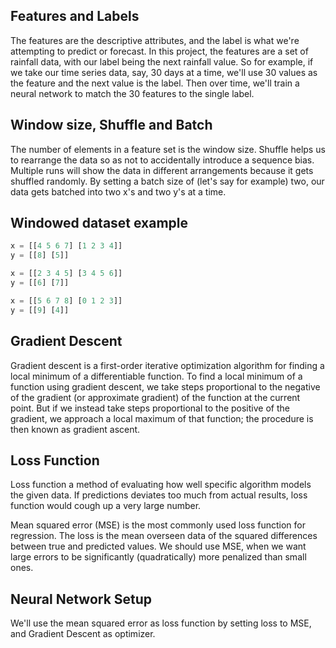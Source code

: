 ## Features and Labels

The features are the descriptive attributes, and the label is what we're attempting to predict or forecast. In this project,  the features are a set of rainfall data, with our label being the next rainfall value. So for example, if we take our time 
series data, say, 30 days at a time, we'll use 30 values as the feature and the next value is the label. Then over time, we'll
train a neural network to match the 30 features to the single label.


## Window size, Shuffle and Batch

The number of elements in a feature set is the window size. Shuffle helps us to rearrange the data so as not to accidentally 
introduce a sequence bias. Multiple runs will show the data in different arrangements because it gets shuffled randomly. By 
setting a batch size of (let's say for example) two, our data gets batched into two x's and two y's at a time.

## Windowed dataset example

```python
x = [[4 5 6 7] [1 2 3 4]]
y = [[8] [5]]

x = [[2 3 4 5] [3 4 5 6]]
y = [[6] [7]]

x = [[5 6 7 8] [0 1 2 3]]
y = [[9] [4]]
```
## Gradient Descent
Gradient descent is a first-order iterative optimization algorithm for finding a local minimum of a differentiable function. To find 
a local minimum of a function using gradient descent, we take steps proportional to the negative of the gradient (or approximate gradient) 
of the function at the current point. But if we instead take steps proportional to the positive of the gradient, we approach a local 
maximum of that function; the procedure is then known as gradient ascent.

## Loss Function
Loss function a method of evaluating how well specific algorithm models the given data. If predictions deviates too much from actual 
results, loss function would cough up a very large number. 

Mean squared error (MSE) is the most commonly used loss function for regression. The loss is the mean overseen data of the squared 
differences between true and predicted values. We should use MSE, when we want large errors to be significantly (quadratically) more 
penalized than small ones.

## Neural Network Setup
We'll use the mean squared error as loss function by setting loss to MSE, and Gradient Descent as optimizer. 
